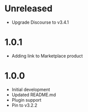 # Unreleased

* Upgrade Discourse to v3.4.1

# 1.0.1

* Adding link to Marketplace product

# 1.0.0

* Initial development
* Updated README.md
* Plugin support
* Pin to v3.2.2
